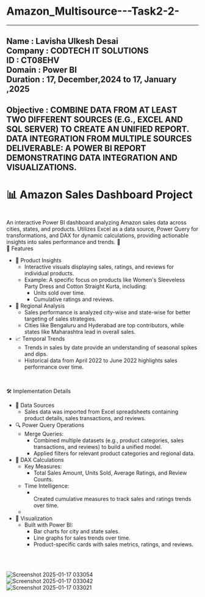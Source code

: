 # Amazon_Multisource---Task2-2-
--------------------------------------------------------------------------------------------------------------------------------------------------------------------------
Name : Lavisha Ulkesh Desai <br>
Company : CODTECH IT SOLUTIONS <br>
ID : CT08EHV<br>
Domain : Power BI<br>
Duration : 17, December,2024 to 17, January ,2025 <br>
--------------------------------------------------------------------------------------------------------------------------------------------------------------------------
Objective : COMBINE DATA FROM AT LEAST TWO DIFFERENT SOURCES (E.G., EXCEL AND SQL SERVER) TO CREATE AN UNIFIED REPORT. DATA INTEGRATION FROM MULTIPLE SOURCES DELIVERABLE: A POWER BI REPORT DEMONSTRATING DATA INTEGRATION AND VISUALIZATIONS.
--------------------------------------------------------------------------------------------------------------------------------------------------------------------------
<h1>📊 Amazon Sales Dashboard Project</h1><br>
An interactive Power BI dashboard analyzing Amazon sales data across cities, states, and products. Utilizes Excel as a data source, Power Query for transformations, and DAX for dynamic calculations, providing actionable insights into sales performance and trends. 🚀
<br>
🚀 Features<br>
<ul>
<li>
  🛒 Product Insights<br>
  <ul>
    <li>Interactive visuals displaying sales, ratings, and reviews for individual products.</li>
    <li>Example: A specific focus on products like Women's Sleeveless Party Dress and Cotton Straight Kurta, including:
      <ul>
        <li>Units sold over time.</li>
        <li>Cumulative ratings and reviews.</li>
      </ul>
   </li>
</ul>
<li>
  🌆 Regional Analysis
  <ul>
    <li>Sales performance is analyzed city-wise and state-wise for better targeting of sales strategies.</li>
    <li>Cities like Bengaluru and Hyderabad are top contributors, while states like Maharashtra lead in overall sales.</li>
  </ul>
</li>
<li>
  📈 Temporal Trends
  <ul>
    <li>Trends in sales by date provide an understanding of seasonal spikes and dips.</li>
    <li>Historical data from April 2022 to June 2022 highlights sales performance over time.</li>
  </ul>
</li>
</ul>
<br>
  
🛠️ Implementation Details<br>
<ul>
  <li>
    🔗 Data Sources
    <ul>
      <li>Sales data was imported from Excel spreadsheets containing product details, sales transactions, and reviews.</li>
    </ul>
  </li>
  <li>
    🔍 Power Query Operations
    <ul>
      <li>Merge Queries:
        <ul>
          <li>Combined multiple datasets (e.g., product categories, sales transactions, and reviews) to build a unified model.</li>
          <li>Applied filters for relevant product categories and regional data.</li>
        </ul>
      </li>
    </ul>
  </li>
  <li>
    🧮 DAX Calculations
    <ul>
      <li>Key Measures:
      <ul><li>Total Sales Amount, Units Sold, Average Ratings, and Review Counts.</li></ul></li>
      <li>Time Intelligence:
        <ul><li></li>Created cumulative measures to track sales and ratings trends over time.</li></ul><li>
    </ul>
  </li>
  <li>
    🎨 Visualization
    <ul>
      <li>Built with Power BI:
        <ul><li>Bar charts for city and state sales.</li>
            <li>Line graphs for sales trends over time.</li>
            <li>Product-specific cards with sales metrics, ratings, and reviews.</li>
        </ul>
      </li>
    </ul>
  </li>
</ul>
<br><br>


![Screenshot 2025-01-17 033054](https://github.com/user-attachments/assets/f984c97f-de00-49d5-9aa5-032134685135)<br>
![Screenshot 2025-01-17 033042](https://github.com/user-attachments/assets/b0045809-ff10-4f74-a8e5-974284396a03)<br>
![Screenshot 2025-01-17 033021](https://github.com/user-attachments/assets/5b0bd3fe-a6ff-425f-8bc1-e8489c0d5aaa)<br>
